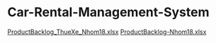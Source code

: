 # Car-Rental-Management-System
[ProductBacklog_ThueXe_Nhom18.xlsx](https://github.com/user-attachments/files/22247486/ProductBacklog_ThueXe_Nhom18.xlsx)
[ProductBacklog-Nhom18.xlsx](https://github.com/user-attachments/files/22505406/ProductBacklog-Nhom18.xlsx)
